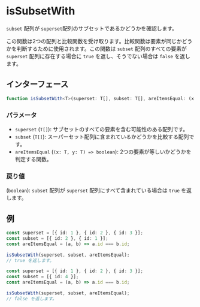 # isSubsetWith

`subset` 配列が `superset`配列のサブセットであるかどうかを確認します。

この関数は2つの配列と比較関数を受け取ります。比較関数は要素が同じかどうかを判断するために使用されます。この関数は `subset` 配列のすべての要素が `superset` 配列に存在する場合に `true` を返し、そうでない場合は `false` を返します。

## インターフェース

```typescript
function isSubsetWith<T>(superset: T[], subset: T[], areItemsEqual: (x: T, y: T) => boolean): boolean;
```

### パラメータ

- `superset` (`T[]`): サブセットのすべての要素を含む可能性のある配列です。
- `subset` (`T[]`): スーパーセット配列に含まれているかどうかを比較する配列です。
- `areItemsEqual` (`(x: T, y: T) => boolean`): 2つの要素が等しいかどうかを判定する関数。

### 戻り値

(`boolean`): `subset` 配列が `superset` 配列にすべて含まれている場合は `true` を返します。

## 例

```typescript
const superset = [{ id: 1 }, { id: 2 }, { id: 3 }];
const subset = [{ id: 2 }, { id: 1 }];
const areItemsEqual = (a, b) => a.id === b.id;

isSubsetWith(superset, subset, areItemsEqual);
// true を返します。

const superset = [{ id: 1 }, { id: 2 }, { id: 3 }];
const subset = [{ id: 4 }];
const areItemsEqual = (a, b) => a.id === b.id;

isSubsetWith(superset, subset, areItemsEqual);
// false を返します。
```
